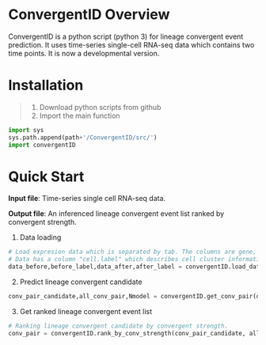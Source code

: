 
# ConvergentID Overview
ConvergentID is a python script (python 3) for lineage convergent event prediction. It uses time-series single-cell RNA-seq data which contains two time points. It is now a developmental version.

# Installation
> 1. Download python scripts from github
> 2. Import the main function

```python
import sys
sys.path.append(path+'/ConvergentID/src/')
import convergentID
```

# Quick Start
**Input file**: Time-series single cell RNA-seq data.

**Output file**: An inferenced lineage convergent event list ranked by convergent strength.

1. Data loading
```python
# Load expresion data which is separated by tab. The columns are gene, the rows are cells.
# Data has a column "cell.label" which describes cell cluster information.
data_before,before_label,data_after,after_label = convergentID.load_data(before_path, after_path)
```

2. Predict lineage convergent candidate
```python
conv_pair_candidate,all_conv_pair,Nmodel = convergentID.get_conv_pair(data_before, before_label, data_after)
```

3. Get ranked lineage convergent event list
```python
# Ranking lineage convergent candidate by convergent strength.
conv_pair = convergentID.rank_by_conv_strength(conv_pair_candidate, all_conv_pair, after_label, Nmodel)
```




